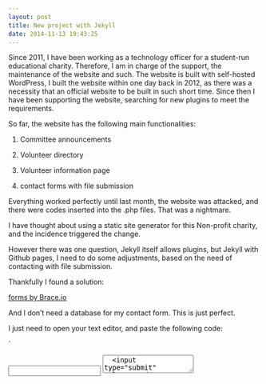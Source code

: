 ```yaml
---
layout: post
title: New project with Jekyll
date: 2014-11-13 19:43:25
---
```

Since 2011, I have been working as a technology officer for a student-run educational charity. Therefore, I am in charge of the support, the maintenance of the website and such. The website is built with self-hosted WordPress, I built the website within one day back in 2012, as there was a necessity that an official website to be built in such short time. Since then I have been supporting the website, searching for new plugins to meet the requirements.

So far, the website has the following main functionalities:

1. Committee announcements

2. Volunteer directory 

3. Volunteer information page

4. contact forms with file submission 

Everything worked perfectly until last month, the website was attacked, and there were codes inserted into the .php files. That was a nightmare. 

I have thought about using a static site generator for this Non-profit charity, and the incidence triggered the change.

However there was one question, Jekyll itself allows plugins, but Jekyll with Github pages, I need to do some adjustments, based on the need of contacting with file submission.

Thankfully I found a solution: 

 [forms by Brace.io](http://forms.brace.io/)

And I don’t need a database for my contact form. This is just perfect. 

I just need to open your text editor, and paste the following code: 

`
<form action="//forms.brace.io/you@email.com">
  <input type="email" name="_replyto">
  <textarea name="body">
  <input type="submit" value="Send">
</form>
`

Simply change the email address to my email address. And it’s ready to go!

Now let’s take a look at [forms by Brace.io](http://forms.brace.io/)

![braceio.png](/images/braceio.png)

The Editing interface reminds me a little bit about tumblr. And you can add more text inputs and even **file submission**, the function that I really need.

	<form method="post" action="file-upload-1.htm" name="submit" enctype="multipart/form-data">
	<input type="file" name="fileField"><br /><br />
  <input type="submit" name="submit" value="Submit">
	</form>
	

This tool is provided free of charge with an upper limit of 1000 emails per month, if you need more, you can contact the team in due course, simply by email to: team@brace.io

Interested?

[Create your own form here!](http://brace.io/sites/build/anon?template=formspree-example.brace.io)
